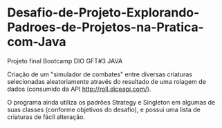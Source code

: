 # Desafio-de-Projeto-Explorando-Padroes-de-Projetos-na-Pratica-com-Java
Projeto final Bootcamp DIO GFT#3 JAVA

Criação de um "simulador de combates" entre diversas criaturas selecionadas aleatoriamente através do resultado de uma rolagem de dados (consumido da API http://roll.diceapi.com/). 

O programa ainda utiliza os padrões Strategy e Singleton em algumas de suas classes (conforme objetivos do desafio), e possui uma lista de criaturas de fácil alteração.
